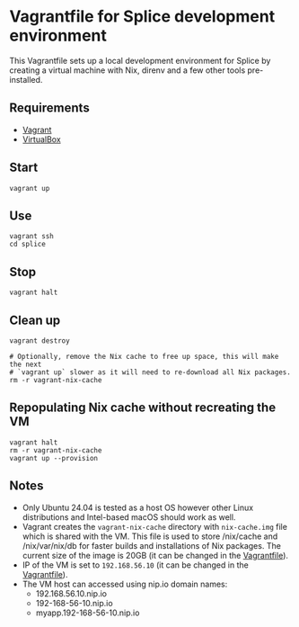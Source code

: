 # Vagrantfile for Splice development environment

This Vagrantfile sets up a local development environment for Splice by creating
a virtual machine with Nix, direnv and a few other tools pre-installed.

## Requirements

- [Vagrant](https://www.vagrantup.com/downloads)
- [VirtualBox](https://www.virtualbox.org/wiki/Downloads)

## Start

```shell
vagrant up
```

## Use

```shell
vagrant ssh
cd splice
```

## Stop

```shell
vagrant halt
```

## Clean up

```shell
vagrant destroy

# Optionally, remove the Nix cache to free up space, this will make the next
# `vagrant up` slower as it will need to re-download all Nix packages.
rm -r vagrant-nix-cache
```

## Repopulating Nix cache without recreating the VM

```shell
vagrant halt
rm -r vagrant-nix-cache
vagrant up --provision
```

## Notes

- Only Ubuntu 24.04 is tested as a host OS however other Linux distributions
  and Intel-based macOS should work as well.
- Vagrant creates the `vagrant-nix-cache` directory with `nix-cache.img` file
  which is shared with the VM. This file is used to store /nix/cache and
  /nix/var/nix/db for faster builds and installations of Nix packages. The
  current size of the image is 20GB (it can be changed in the
  [Vagrantfile](Vagrantfile)).
- IP of the VM is set to `192.168.56.10` (it can be changed in the
  [Vagrantfile](Vagrantfile)).
- The VM host can accessed using nip.io domain names:
  - 192.168.56.10.nip.io
  - 192-168-56-10.nip.io
  - myapp.192-168-56-10.nip.io
